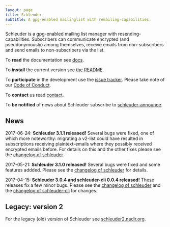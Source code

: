 ```yaml
---
layout: page
title: Schleuder
subtitle: A gpg-enabled mailinglist with remailing-capabilities.
---
```


Schleuder is a gpg-enabled mailing list manager with resending-capabilities. Subscribers can communicate encrypted (and pseudonymously) among themselves, receive emails from non-subscribers and send emails to non-subscribers via the list.

To **read** the documentation see [docs](docs/).

To **install** the current version see [the README](https://0xacab.org/schleuder/schleuder/blob/master/README.md).

To **participate** in the development use the [issue tracker](https://0xacab.org/schleuder/schleuder/issues). Please take note of our [Code of Conduct](https://0xacab.org/schleuder/schleuder/blob/master/CODE_OF_CONDUCT.md).

To **contact** us read [contact](contact.html).

To **be notified** of news about Schleuder subscribe to [schleuder-announce](https://lists.nadir.org/mailman/listinfo/schleuder-announce).

## News

2017-06-24: **Schleuder 3.1.1 released!** Several bugs were fixed, one of which more noteworthy: migrating a v2-list could have resulted in subscriptions receiving plaintext-emails where they possibly received encrypted emails before. For details on this and the other fixes please see the [changelog of schleuder](https://0xacab.org/schleuder/schleuder/blob/master/CHANGELOG.md#311-2017-06-24).

2017-05-21: **Schleuder 3.1.0 released!** Several bugs were fixed and some features addded. Please see the [changelog of schleuder](https://0xacab.org/schleuder/schleuder/blob/master/CHANGELOG.md#310-2017-05-21) for details.

2017-04-15: **Schleuder 3.0.4 and schleuder-cli 0.0.4 released!** These releases fix a few minor bugs. Please see the [changelog of schleuder](https://0xacab.org/schleuder/schleuder/blob/master/CHANGELOG.md#304-2017-04-15) and the [changelog of schleuder-cli](https://0xacab.org/schleuder/schleuder-cli/blob/master/CHANGELOG.md#004-2017-04-15) for changes.

##  Legacy: version 2

For the legacy (old) version of Schleuder see [schleuder2.nadir.org](https://schleuder2.nadir.org/).

